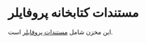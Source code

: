 # مستندات کتابخانه پروفایلر
 این مخزن شامل [مستندات پروفایلر](https://github.com/faraabin/cpu_profiler_doc/wiki) است.
